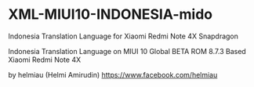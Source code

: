 # XML-MIUI10-INDONESIA-mido
Indonesia Translation Language for Xiaomi Redmi Note 4X Snapdragon


Indonesia Translation Language 
on MIUI 10 Global BETA ROM 8.7.3 Based
Xiaomi Redmi Note 4X

by
helmiau
(Helmi Amirudin)
https://www.facebook.com/helmiau

